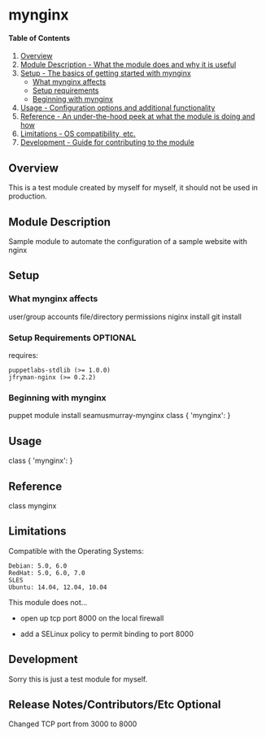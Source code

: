 # mynginx

#### Table of Contents

1. [Overview](#overview)
2. [Module Description - What the module does and why it is useful](#module-description)
3. [Setup - The basics of getting started with mynginx](#setup)
    * [What mynginx affects](#what-mynginx-affects)
    * [Setup requirements](#setup-requirements)
    * [Beginning with mynginx](#beginning-with-mynginx)
4. [Usage - Configuration options and additional functionality](#usage)
5. [Reference - An under-the-hood peek at what the module is doing and how](#reference)
5. [Limitations - OS compatibility, etc.](#limitations)
6. [Development - Guide for contributing to the module](#development)

## Overview

This is a test module created by myself for myself, it should not be used in production.

## Module Description

Sample module to automate the configuration of a sample website with nginx

## Setup

### What mynginx affects

   user/group accounts 
   file/directory permissions
   niginx install
   git install
   

### Setup Requirements **OPTIONAL**

requires:
   
    puppetlabs-stdlib (>= 1.0.0)
    jfryman-nginx (>= 0.2.2) 

### Beginning with mynginx

puppet module install seamusmurray-mynginx
class { 'mynginx': }

## Usage

class { 'mynginx': }

## Reference

class mynginx

## Limitations

Compatible with the Operating Systems:

    Debian: 5.0, 6.0
    RedHat: 5.0, 6.0, 7.0
    SLES
    Ubuntu: 14.04, 12.04, 10.04

This module does not...

* open up tcp port 8000 on the local firewall
  
* add a SELinux policy to permit binding to port 8000

## Development

Sorry this is just a test module for myself.

## Release Notes/Contributors/Etc **Optional**

Changed TCP port from 3000 to 8000


